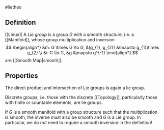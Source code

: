 #lietheo 
## Definition
[[Linux]]
A *Lie group* is a group $G$ with a smooth structure, i.e. a [[Manifold]], whose group multiplication and inversion
$$
\begin{align*}
 &m: G \times G \to G, &(g_{1}, g_{2}) &\mapsto g_{1}\times g_{2} \\
 &i: G \to G, &g &\mapsto g^{-1}
\end{align*}
$$
are [[Smooth Map|smooth]].

## Properties

The direct product and intersection of Lie groups is again a lie group.

Discrete groups, i.e. those with the discrete [[Topology]], particularly those with finite or countable elements, are lie groups.

If $G$ is a smooth manifold with a group structure such that the multiplication is smooth, the inverse must also be smooth and $G$ is a Lie group.
In particular, we do _not_ need to require a smooth inversion in the definition!
